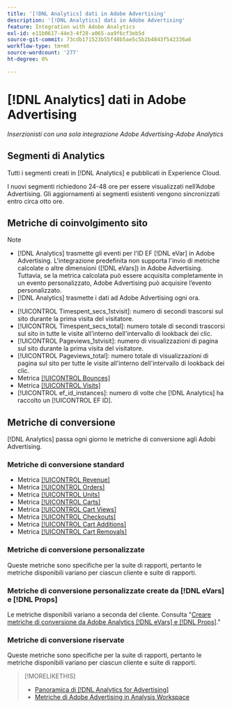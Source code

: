 ```yaml
---
title: '[!DNL Analytics] dati in Adobe Advertising'
description: '[!DNL Analytics] dati in Adobe Advertising'
feature: Integration with Adobe Analytics
exl-id: e11b0617-44e3-4f28-a065-aa9f6cf3eb5d
source-git-commit: 73cdb171523b55f48b5ae5c5b2b4843f542336a6
workflow-type: tm+mt
source-wordcount: '277'
ht-degree: 0%

---
```


# [!DNL Analytics] dati in Adobe Advertising

*Inserzionisti con una sola integrazione Adobe Advertising-Adobe Analytics*

## Segmenti di Analytics

Tutti i segmenti creati in [!DNL Analytics] e pubblicati in Experience Cloud.

I nuovi segmenti richiedono 24-48 ore per essere visualizzati nell’Adobe Advertising. Gli aggiornamenti ai segmenti esistenti vengono sincronizzati entro circa otto ore.

<!-- I added "metric" to some of the links below, even though it looks redundant, because of syntax limitations: If you use [!DNL] or [!UICONTROL] as the sole text of a link (such as [[!UICONTROL Revenue]], the tag is included in the link text (such as "[!UICONTROL Revenue]") when it's published. -->

## Metriche di coinvolgimento sito

>[!NOTE]
>
>* [!DNL Analytics] trasmette gli eventi per l&#39;ID EF [!DNL eVar] in Adobe Advertising.  L&#39;integrazione predefinita non supporta l&#39;invio di metriche calcolate o altre dimensioni ([!DNL eVars]) in Adobe Advertising. Tuttavia, se la metrica calcolata può essere acquisita completamente in un evento personalizzato, Adobe Advertising può acquisire l’evento personalizzato.
>* [!DNL Analytics] trasmette i dati ad Adobe Advertising ogni ora.

* [!UICONTROL Timespent_secs_1stvisit]: numero di secondi trascorsi sul sito durante la prima visita del visitatore.
* [!UICONTROL Timespent_secs_total]: numero totale di secondi trascorsi sul sito in tutte le visite all&#39;interno dell&#39;intervallo di lookback dei clic.
* [!UICONTROL Pageviews_1stvisit]: numero di visualizzazioni di pagina sul sito durante la prima visita del visitatore.
* [!UICONTROL Pageviews_total]: numero totale di visualizzazioni di pagina sul sito per tutte le visite all&#39;interno dell&#39;intervallo di lookback dei clic.
* Metrica [[!UICONTROL Bounces]](https://experienceleague.adobe.com/docs/analytics/components/metrics/bounces.html?lang=it)
* Metrica [[!UICONTROL Visits]](https://experienceleague.adobe.com/docs/analytics/components/metrics/visits.html?lang=it)
* [!UICONTROL ef_id_instances]: numero di volte che [!DNL Analytics] ha raccolto un [!UICONTROL EF ID].

## Metriche di conversione

[!DNL Analytics] passa ogni giorno le metriche di conversione agli Adobi Advertising.

### Metriche di conversione standard

* Metrica [[!UICONTROL Revenue]](https://experienceleague.adobe.com/docs/analytics/components/metrics/revenue.html?lang=it)
* Metrica [[!UICONTROL Orders]](https://experienceleague.adobe.com/docs/analytics/components/metrics/orders.html?lang=it)
* Metrica [[!UICONTROL Units]](https://experienceleague.adobe.com/docs/analytics/components/metrics/units.html?lang=it)
* Metrica [[!UICONTROL Carts]](https://experienceleague.adobe.com/docs/analytics/components/metrics/carts.html?lang=it)
* Metrica [[!UICONTROL Cart Views]](https://experienceleague.adobe.com/docs/analytics/components/metrics/cart-views.html?lang=it)
* Metrica [[!UICONTROL Checkouts]](https://experienceleague.adobe.com/docs/analytics/components/metrics/checkouts.html?lang=it)
* Metrica [[!UICONTROL Cart Additions]](https://experienceleague.adobe.com/docs/analytics/components/metrics/cart-additions.html?lang=it)
* Metrica [[!UICONTROL Cart Removals]](https://experienceleague.adobe.com/docs/analytics/components/metrics/cart-removals.html?lang=it)

### Metriche di conversione personalizzate

Queste metriche sono specifiche per la suite di rapporti, pertanto le metriche disponibili variano per ciascun cliente e suite di rapporti.

### Metriche di conversione personalizzate create da [!DNL eVars] e [!DNL Props]

Le metriche disponibili variano a seconda del cliente. Consulta &quot;[Creare metriche di conversione da Adobe Analytics [!DNL eVars] e [!DNL Props]](/help/integrations/analytics/conversion-metrics-from-evars.md).&quot;

### Metriche di conversione riservate

Queste metriche sono specifiche per la suite di rapporti, pertanto le metriche disponibili variano per ciascun cliente e suite di rapporti.

>[!MORELIKETHIS]
>
>* [Panoramica di [!DNL Analytics for Advertising]](overview.md)
>* [Metriche di Adobe Advertising in Analysis Workspace](/help/integrations/analytics/advertising-metrics-in-analytics.md)
